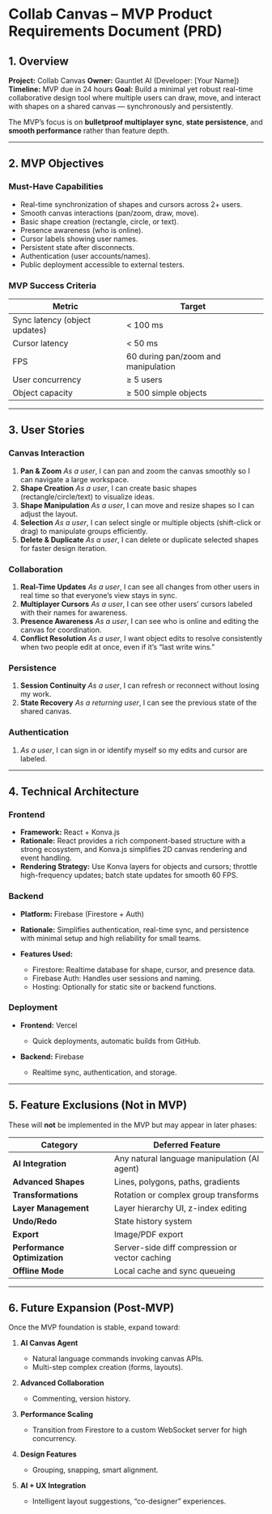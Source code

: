 # **Collab Canvas – MVP Product Requirements Document (PRD)**

## **1. Overview**

**Project:** Collab Canvas
**Owner:** Gauntlet AI (Developer: [Your Name])
**Timeline:** MVP due in 24 hours
**Goal:** Build a minimal yet robust real-time collaborative design tool where multiple users can draw, move, and interact with shapes on a shared canvas — synchronously and persistently.

The MVP’s focus is on **bulletproof multiplayer sync**, **state persistence**, and **smooth performance** rather than feature depth.

---

## **2. MVP Objectives**

### **Must-Have Capabilities**

* Real-time synchronization of shapes and cursors across 2+ users.
* Smooth canvas interactions (pan/zoom, draw, move).
* Basic shape creation (rectangle, circle, or text).
* Presence awareness (who is online).
* Cursor labels showing user names.
* Persistent state after disconnects.
* Authentication (user accounts/names).
* Public deployment accessible to external testers.

### **MVP Success Criteria**

| Metric                        | Target                              |
| ----------------------------- | ----------------------------------- |
| Sync latency (object updates) | < 100 ms                            |
| Cursor latency                | < 50 ms                             |
| FPS                           | 60 during pan/zoom and manipulation |
| User concurrency              | ≥ 5 users                           |
| Object capacity               | ≥ 500 simple objects                |

---

## **3. User Stories**

### **Canvas Interaction**

1. **Pan & Zoom**
   *As a user*, I can pan and zoom the canvas smoothly so I can navigate a large workspace.
2. **Shape Creation**
   *As a user*, I can create basic shapes (rectangle/circle/text) to visualize ideas.
3. **Shape Manipulation**
   *As a user*, I can move and resize shapes so I can adjust the layout.
4. **Selection**
   *As a user*, I can select single or multiple objects (shift-click or drag) to manipulate groups efficiently.
5. **Delete & Duplicate**
   *As a user*, I can delete or duplicate selected shapes for faster design iteration.

### **Collaboration**

1. **Real-Time Updates**
   *As a user*, I can see all changes from other users in real time so that everyone’s view stays in sync.
2. **Multiplayer Cursors**
   *As a user*, I can see other users’ cursors labeled with their names for awareness.
3. **Presence Awareness**
   *As a user*, I can see who is online and editing the canvas for coordination.
4. **Conflict Resolution**
   *As a user*, I want object edits to resolve consistently when two people edit at once, even if it’s “last write wins.”

### **Persistence**

1. **Session Continuity**
   *As a user*, I can refresh or reconnect without losing my work.
2. **State Recovery**
   *As a returning user*, I can see the previous state of the shared canvas.

### **Authentication**

1. *As a user*, I can sign in or identify myself so my edits and cursor are labeled.

---

## **4. Technical Architecture**

### **Frontend**

* **Framework:** React + Konva.js
* **Rationale:** React provides a rich component-based structure with a strong ecosystem, and Konva.js simplifies 2D canvas rendering and event handling.
* **Rendering Strategy:** Use Konva layers for objects and cursors; throttle high-frequency updates; batch state updates for smooth 60 FPS.

### **Backend**

* **Platform:** Firebase (Firestore + Auth)
* **Rationale:** Simplifies authentication, real-time sync, and persistence with minimal setup and high reliability for small teams.
* **Features Used:**

  * Firestore: Realtime database for shape, cursor, and presence data.
  * Firebase Auth: Handles user sessions and naming.
  * Hosting: Optionally for static site or backend functions.

### **Deployment**

* **Frontend:** Vercel

  * Quick deployments, automatic builds from GitHub.
* **Backend:** Firebase

  * Realtime sync, authentication, and storage.

---

## **5. Feature Exclusions (Not in MVP)**

These will **not** be implemented in the MVP but may appear in later phases:

| Category                     | Deferred Feature                               |
| ---------------------------- | ---------------------------------------------- |
| **AI Integration**           | Any natural language manipulation (AI agent)   |
| **Advanced Shapes**          | Lines, polygons, paths, gradients              |
| **Transformations**          | Rotation or complex group transforms           |
| **Layer Management**         | Layer hierarchy UI, z-index editing            |
| **Undo/Redo**                | State history system                           |
| **Export**                   | Image/PDF export                               |
| **Performance Optimization** | Server-side diff compression or vector caching |
| **Offline Mode**             | Local cache and sync queueing                  |

---

## **6. Future Expansion (Post-MVP)**

Once the MVP foundation is stable, expand toward:

1. **AI Canvas Agent**

   * Natural language commands invoking canvas APIs.
   * Multi-step complex creation (forms, layouts).
2. **Advanced Collaboration**

   * Commenting, version history.
3. **Performance Scaling**

   * Transition from Firestore to a custom WebSocket server for high concurrency.
4. **Design Features**

   * Grouping, snapping, smart alignment.
5. **AI + UX Integration**

   * Intelligent layout suggestions, “co-designer” experiences.
